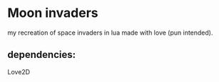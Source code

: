 # Moon invaders 

my recreation of space invaders in lua made with love (pun intended).

## dependencies:

Love2D
